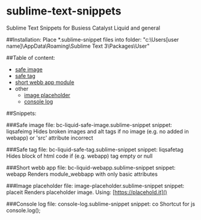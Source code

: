 # sublime-text-snippets
Sublime Text Snippets for Busiess Catalyst Liquid and general

##Installation:
Place *.sublime-snippet files into folder: "c:\Users\[user name]\AppData\Roaming\Sublime Text 3\Packages\User\" 

##Table of content:
- [safe image](https://github.com/wwitekk/sublime-text-snippets#safe-image)
- [safe tag](https://github.com/wwitekk/sublime-text-snippets#safe-tag)
- [short webb app module](https://github.com/wwitekk/sublime-text-snippets#short-webb-app)
- other
  - [image placeholder](https://github.com/wwitekk/sublime-text-snippets#image-placeholder)
  - [console log](https://github.com/wwitekk/sublime-text-snippets#console-log) 

##Snippets:

###Safe image
file: bc-liquid-safe-image.sublime-snippet
snippet: liqsafeimg
Hides broken images and alt tags if no image (e.g. no added in webapp) or 'src' attribute incorrect 

###Safe tag
file: bc-liquid-safe-tag.sublime-snippet
snippet: liqsafetag
Hides block of html code if (e.g. webapp) tag empty or null

###Short webb app
file: bc-liquid-webapp.sublime-snippet
snippet: webapp
Renders module_webbapp with only basic attributes

###Image placeholder
file: image-placeholder.sublime-snippet
snippet: placeit
Renders placeholder image. Using: [https://placehold.it]()

###Console log
file: console-log.sublime-snippet
snippet: co
Shortcut for js console.log();
